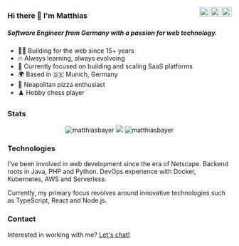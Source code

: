 <a href="https://twitter.com/matthias_bayer" target="_blank" rel="noopener noreferrer"><img align="right" width="22px" src="https://cdn.jsdelivr.net/npm/simple-icons@v3/icons/twitter.svg" /></a>
<a href="https://www.linkedin.com/in/matthias-bayer" target="_blank" rel="noopener noreferrer"><img align="right" width="22px" src="https://cdn.jsdelivr.net/npm/simple-icons@v3/icons/linkedin.svg" /></a>
  <a href="https://www.instagram.com/thematthiasbayer" target="_blank" rel="noopener noreferrer"><img align="right" width="22px" src="https://cdn.jsdelivr.net/npm/simple-icons@v3/icons/instagram.svg" /></a>



### Hi there 👋 I'm Matthias
##### Software Engineer from Germany with a passion for web technology.

  - 👨‍💻 Building for the web since 15+ years
  - 🔥 Always learning, always evolvoing
  - 🌱 Currently focused on building and scaling SaaS platforms
  - 🌍 Based in 🇩🇪 Munich, Germany
  - 🍕 Neapolitan pizza enthusiast
  - ♟️ Hobby chess player
  
### Stats  
<div align="center">
  <img src="https://github-readme-stats.vercel.app/api?username=matthiasbayer&show_icons=true&locale=en&count_private=true" alt="matthiasbayer" />
  <img  src="https://github-readme-stats.vercel.app/api/top-langs/?username=matthiasbayer&layout=compact&locale=en&count_private=true" />
  <img src="https://streak-stats.demolab.com/?user=matthiasbayer&" alt="matthiasbayer" />
</div>

### Technologies

I've been involved in web development since the era of Netscape. Backend roots in Java, PHP and Python. DevOps experience with Docker, Kubernetes, AWS and Serverless.

Currently, my primary focus revolves around innovative technologies such as TypeScript, React and Node.js.

### Contact

Interested in working with me? [Let's chat!](https://cal.com/bayer)
